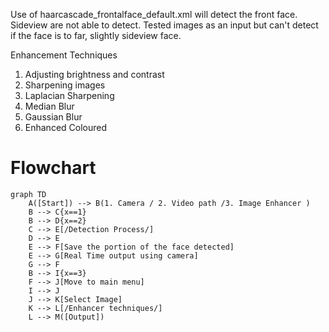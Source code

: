 
Use of haarcascade_frontalface_default.xml will detect the front face.
Sideview are not able to detect.
Tested images as an input but can't detect if the face is to far, slightly sideview face.

Enhancement Techniques
1. Adjusting brightness and contrast
2. Sharpening images
3. Laplacian Sharpening
4. Median Blur
5. Gaussian Blur
6. Enhanced Coloured

# Flowchart

```mermaid
graph TD
    A([Start]) --> B(1. Camera / 2. Video path /3. Image Enhancer )
    B --> C{x==1}
    B --> D{x==2}
    C --> E[/Detection Process/]
    D --> E
    E --> F[Save the portion of the face detected]
    E --> G[Real Time output using camera]
    G --> F
    B --> I{x==3}
    F --> J[Move to main menu]
    I --> J
    J --> K[Select Image]
    K --> L[/Enhancer techniques/]
    L --> M([Output])
```